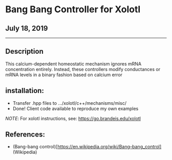 # Bang Bang Controller for Xolotl
## July 18, 2019
---
## Description

This calcium-dependent homeostatic mechanism ignores mRNA concentration entirely.
Instead, these controllers modify conductances or mRNA levels in a binary fashion based on calcium error

## installation:

* Transfer .hpp files to .../xolotl/c++/mechanisms/misc/
* Done! Client code available to reproduce my own examples

*NOTE*: For xolotl instructions, see: https://go.brandeis.edu/xolotl

## References:
* (Bang-bang control)[https://en.wikipedia.org/wiki/Bang–bang_control] (Wikipedia)
